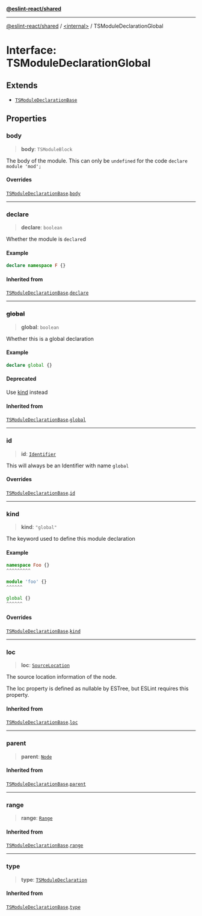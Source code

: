 [**@eslint-react/shared**](../../README.md)

***

[@eslint-react/shared](../../README.md) / [\<internal\>](../README.md) / TSModuleDeclarationGlobal

# Interface: TSModuleDeclarationGlobal

## Extends

- [`TSModuleDeclarationBase`](TSModuleDeclarationBase.md)

## Properties

### body

> **body**: `TSModuleBlock`

The body of the module.
This can only be `undefined` for the code `declare module 'mod';`

#### Overrides

[`TSModuleDeclarationBase`](TSModuleDeclarationBase.md).[`body`](TSModuleDeclarationBase.md#body)

***

### declare

> **declare**: `boolean`

Whether the module is `declare`d

#### Example

```ts
declare namespace F {}
```

#### Inherited from

[`TSModuleDeclarationBase`](TSModuleDeclarationBase.md).[`declare`](TSModuleDeclarationBase.md#declare)

***

### ~~global~~

> **global**: `boolean`

Whether this is a global declaration

#### Example

```ts
declare global {}
```

#### Deprecated

Use [kind](TSModuleDeclarationBase.md#kind) instead

#### Inherited from

[`TSModuleDeclarationBase`](TSModuleDeclarationBase.md).[`global`](TSModuleDeclarationBase.md#global)

***

### id

> **id**: [`Identifier`](Identifier.md)

This will always be an Identifier with name `global`

#### Overrides

[`TSModuleDeclarationBase`](TSModuleDeclarationBase.md).[`id`](TSModuleDeclarationBase.md#id)

***

### kind

> **kind**: `"global"`

The keyword used to define this module declaration

#### Example

```ts
namespace Foo {}
^^^^^^^^^

module 'foo' {}
^^^^^^

global {}
^^^^^^
```

#### Overrides

[`TSModuleDeclarationBase`](TSModuleDeclarationBase.md).[`kind`](TSModuleDeclarationBase.md#kind)

***

### loc

> **loc**: [`SourceLocation`](SourceLocation.md)

The source location information of the node.

The loc property is defined as nullable by ESTree, but ESLint requires this property.

#### Inherited from

[`TSModuleDeclarationBase`](TSModuleDeclarationBase.md).[`loc`](TSModuleDeclarationBase.md#loc)

***

### parent

> **parent**: [`Node`](../type-aliases/Node.md)

#### Inherited from

[`TSModuleDeclarationBase`](TSModuleDeclarationBase.md).[`parent`](TSModuleDeclarationBase.md#parent)

***

### range

> **range**: [`Range`](../type-aliases/Range.md)

#### Inherited from

[`TSModuleDeclarationBase`](TSModuleDeclarationBase.md).[`range`](TSModuleDeclarationBase.md#range)

***

### type

> **type**: [`TSModuleDeclaration`](../enumerations/AST_NODE_TYPES.md#tsmoduledeclaration)

#### Inherited from

[`TSModuleDeclarationBase`](TSModuleDeclarationBase.md).[`type`](TSModuleDeclarationBase.md#type)

